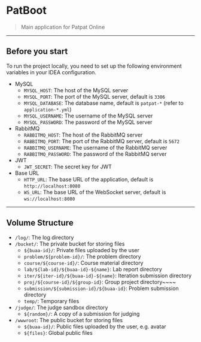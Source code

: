 # PatBoot

> Main application for Patpat Online

---

## Before you start

To run the project locally, you need to set up the following environment variables in your IDEA configuration.

- MySQL
  - `MYSQL_HOST`: The host of the MySQL server
  - `MYSQL_PORT`: The port of the MySQL server, default is `3306`
  - `MYSQL_DATABASE`: The database name, default is `patpat-*` (refer to `application-*.yml`)
  - `MYSQL_USERNAME`: The username of the MySQL server
  - `MYSQL_PASSWORD`: The password of the MySQL server
- RabbitMQ
  - `RABBITMQ_HOST`: The host of the RabbitMQ server
  - `RABBITMQ_PORT`: The port of the RabbitMQ server, default is `5672`
  - `RABBITMQ_USERNAME`: The username of the RabbitMQ server
  - `RABBITMQ_PASSWORD`: The password of the RabbitMQ server
- JWT
  - `JWT_SECRET`: The secret key for JWT
- Base URL
  - `HTTP_URL`: The base URL of the application, default is `http://localhost:8080`
  - `WS_URL`: The base URL of the WebSocket server, default is `ws://localhost:8080`

---

## Volume Structure

- `/log/`: The log directory
- `/bucket/`: The private bucket for storing files
  - `${buaa-id}/`: Private files uploaded by the user
  - `problem/${problem-id}/`: The problem directory
  - `course/${course-id}/`: Course material directory
  - `lab/${lab-id}/${buaa-id}-${name}`: Lab report directory
  - `iter/${iter-id}/${buaa-id}-${name}`: Iteration submission directory
  - `proj/${course-id}/${group-id}`: Group project directory~~~~
  - `submission/${submission-id}/${buaa-id}`: Problem submission directory
  - `temp/`: Temporary files
- `/judge/`: The judge sandbox directory
  - `${random}/`: A copy of a submission for judging
- `/wwwroot`: The public bucket for storing files
  - `${buaa-id}/`: Public files uploaded by the user, e.g. avatar
  - `${files}`: Global public files

